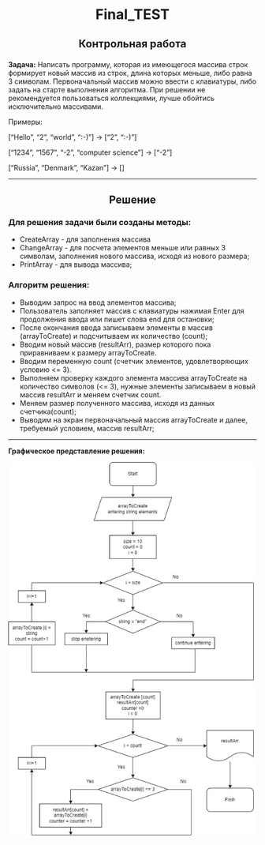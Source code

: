 # <p style="text-align: center;">Final_TEST</p> 

## <p style="text-align: center;">Контрольная работа</p> 
**Задача:** Написать программу, которая из имеющегося массива строк формирует новый массив из 
строк, длина которых меньше, либо равна 3 символам. 
Первоначальный массив можно ввести с клавиатуры, 
либо задать на старте выполнения алгоритма. 
При решении не рекомендуется пользоваться коллекциями, лучше обойтись исключительно массивами.

Примеры:

[“Hello”, “2”, “world”, “:-)”] → [“2”, “:-)”]

[“1234”, “1567”, “-2”, “computer science”] → [“-2”]

[“Russia”, “Denmark”, “Kazan”] → []

____

## <p style="text-align: center;">Решение</p>

### Для решения задачи были созданы методы:
* CreateArray - для заполнения массива
* ChangeArray - для посчета элементов меньше или равных 3 символам, заполнения нового массива, исходя из нового размера;
* PrintArray -  для вывода массива;


### Алгоритм решения:
+ Выводим запрос на ввод элементов массива;
+ Пользователь заполняет массив с клавиатуры нажимая Enter для продолжения ввода или пишет слова end для остановки;
+ После окончания ввода записываем элементы в массив (arrayToCreate) и подсчитываем их количество (count);
+ Вводим новый массив (resultArr), размер которого пока приравниваем к размеру arrayToCreate.
+ Вводим переменную count (счетчик элементов, удовлетворяющих условию <= 3).
+ Выполняем проверку каждого элемента массива arrayToCreate на количество символов (<= 3), нужные элементы записываем в новый массив resultArr и меняем счетчик count. 
+ Меняем размер полученного массива, исходя из данных счетчика(count);
+ Выводим на экран первоначальный массив arrayToCreate и далее, требуемый условием, массив resultArr;
____

**Графическое представление решения:** 

![Блок_схемы](Block_Schem.jpg)




